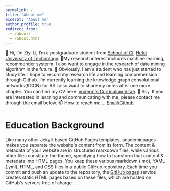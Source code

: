 ```yaml
---
permalink: /
title: "About me"
excerpt: "About me"
author_profile: true
redirect_from: 
  - /about/
  - /about.html
---
```

👋 Hi, I’m Ziyi Li, I’m a postgraduate student from [School of CI](http://ci.hfut.edu.cn/), [Hefei University of Technology](http://www.hfut.edu.cn/).
👀My research interest includes machine learning, recommender systerm. I also want to engage in the research of data mining algorithm in the future.
🌱 Obviously, I am a student who has just started to study life. I hope to record my research life and learning comprehension through Github.
I’m currently learning the knowledge graph convolutional networks(KGCN) for RS.I also want to share my notes after one more chapter.
You can find my CV here: [voderm's Curriculum Vitae](../assets/Curriculum_Vitae.pdf).
💞️ So，If you are interested in learning and communicating with me, please contact me through the email below.
📫 How to reach me ...
[Email](leevoderm@gmail.com)/[Github](https://github.com/voderm)


Education Background
======
Like many other Jekyll-based GitHub Pages templates, academicpages makes you separate the website's content from its form. The content & metadata of your website are in structured markdown files, while various other files constitute the theme, specifying how to transform that content & metadata into HTML pages. You keep these various markdown (.md), YAML (.yml), HTML, and CSS files in a public GitHub repository. Each time you commit and push an update to the repository, the [GitHub pages](https://pages.github.com/) service creates static HTML pages based on these files, which are hosted on GitHub's servers free of charge.


